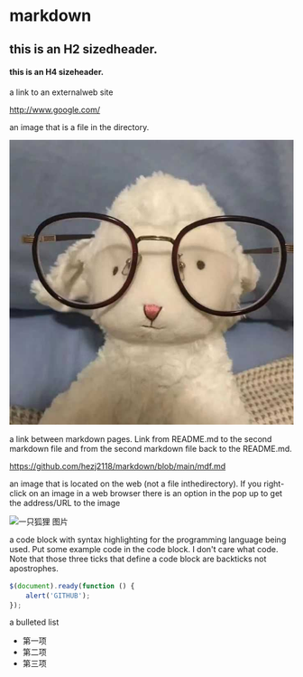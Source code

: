 # markdown
## this is an H2 sizedheader.
#### this is an H4 sizeheader.

a link to an externalweb site

<http://www.google.com/>

 an image that is a file in the directory.
 
![小羊 图片](https://github.com/hezj2118/markdown/blob/main/%E5%B0%8F%E7%BE%8A.jpeg)

  a link between markdown pages. Link from README.md to the second markdown file and from the second markdown file back to the README.md.
  
<https://github.com/hezj2118/markdown/blob/main/mdf.md>

an image that is located on the web (not a file inthedirectory). If you right-click on an image in a web browser there is an option in the pop up to get the address/URL to the image

![一只狐狸 图片](https://img1.baidu.com/it/u=3365503159,1655500687&fm=26&fmt=auto&gp=0.jpg)

 a code block with syntax highlighting for the programming language being used. Put some example code in the code block. I don't care what code. Note that those three ticks that define a code block are backticks not apostrophes.
 
```javascript
$(document).ready(function () {
    alert('GITHUB');
});
```

 a bulleted list
* 第一项
* 第二项
* 第三项
